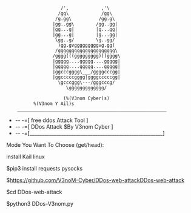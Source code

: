 
                        /',            ,'\
                       /gg\            /gg\
                      /g.gg\          /gg.g\
                     |gg..gg\        /gg..gg|
                     |gg...g|        |g...gg|
                     |gg...g|        |g...gg|
                      \gg..g/        \g..gg/
                       )gg.gvgggggggggvg.gg(
                      /ggggggggggggggggggggg\
                     /gggg(((ggggggggg)))gggg\
                     |ggggg....ggggg....ggggg|
                     |ggggg....ggggg....ggggg|
                     |ggcccgggg\___/ggggcccgg|
                     |ggcccccgggg|ggggcccccgg|
                       \gcccggg\---/gggcccg/
                          \ggggggggggggg/
                        
                         (%(V3nom Cyber)s)
              %(V3nom Y Ail)s
        _______________________________________________________
+ -- -=[          free ddos  Attack Tool                       ]
+ -- -=[          DDos Attack $By V3nom Cyber                  ]
+ -- -=[_______________________________________________________]

Mode You Want To Choose (get/head):



install Kail linux

$pip3 install requests pysocks

$https://github.com/V3noM-Cyber/DDos-web-attackDDos-web-attack

$cd DDos-web-attack

$python3 DDos-V3nom.py


